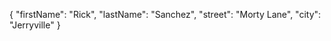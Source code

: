 {
  "firstName": "Rick",
  "lastName": "Sanchez",
  "street": "Morty Lane",
  "city": "Jerryville"
}